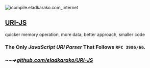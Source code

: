 <img src="https://icompile.eladkarako.com/_uploads/2015/03/icompile.eladkarako.com_internet.jpg" alt="icompile.eladkarako.com_internet" rem-width="259" rem-height="194" class="alignright size-full wp-image-2663" /><h2><a href="http://eladkarako.github.io/URI-JS" target="_blank">URI-JS</a></h2>
quicker memory operation, more data, better approach, smaller code
<h3>The Only <em>JavaScript</em> <em>URI Parser</em> That Follows <code>RFC 3986/66</code>.</h3>
<h3><em>~~-&gt;<a title="https://github.com/eladkarako/URI-JS" href="https://github.com/eladkarako/URI-JS" target="_blank">github.com/eladkarako/URI-JS</a></em></h3>